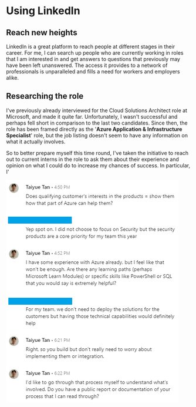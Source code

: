# Using LinkedIn

## Reach new heights

LinkedIn is a great platform to reach people at different stages in their career. For me, I can search up people who are currently working in roles that I am interested in and get answers to questions that previously may have been left unanswered. The access it provides to a network of professionals is unparalleled and fills a need for workers and employers alike.

## Researching the role

I've previously already interviewed for the Cloud Solutions Architect role at Microsoft, and made it quite far. Unfortunately, I wasn't successful and perhaps fell short in comparison to the last two candidates. Since then, the role has been framed directly as the '**Azure Application & Infrastructure Specialist**' role, but the job listing doesn't seem to have any information on what it actually involves.

So to better prepare myself this time round, I've taken the initiative to reach out to current interns in the role to ask them about their experience and opinion on what I could do to increase my chances of success. In particular, I'

![](../../.gitbook/assets/image%20%28164%29.png)

